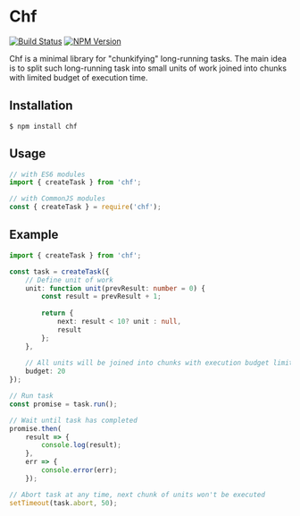 # Chf
[![Build Status](https://img.shields.io/travis/dfilatov/chf/master.svg?style=flat-square)](https://travis-ci.org/dfilatov/chf/branches)
[![NPM Version](https://img.shields.io/npm/v/chf.svg?style=flat-square)](https://www.npmjs.com/package/chf)

Chf is a minimal library for "chunkifying" long-running tasks. The main idea is to split such long-running task into small units of work joined into chunks with limited budget of execution time.

## Installation
```
$ npm install chf
```

## Usage
```ts
// with ES6 modules
import { createTask } from 'chf';

// with CommonJS modules
const { createTask } = require('chf');
```

## Example
```ts
import { createTask } from 'chf';

const task = createTask({
    // Define unit of work
    unit: function unit(prevResult: number = 0) {
        const result = prevResult + 1;
        
        return {            
            next: result < 10? unit : null,
            result
        };
    }, 
    
    // All units will be joined into chunks with execution budget limited to 20ms
    budget: 20
});

// Run task
const promise = task.run();

// Wait until task has completed
promise.then(
    result => {
        console.log(result);
    },
    err => {
        console.error(err);
    });

// Abort task at any time, next chunk of units won't be executed
setTimeout(task.abort, 50);
```
